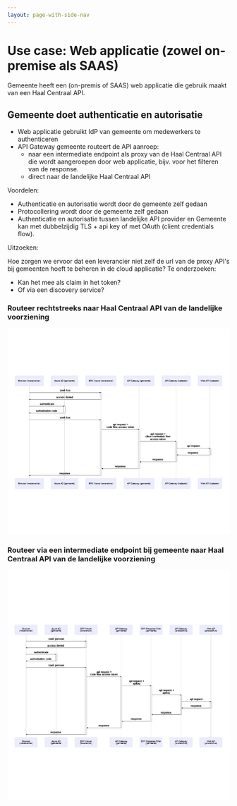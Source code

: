 ```yaml
---
layout: page-with-side-nav
---
```

# Use case: Web applicatie (zowel on-premise als SAAS)

Gemeente heeft een (on-premis of SAAS) web applicatie die gebruik maakt van een Haal Centraal API.

## Gemeente doet authenticatie en autorisatie

- Web applicatie gebruikt IdP van gemeente om medewerkers te authenticeren
- API Gateway gemeente routeert de API aanroep:
  - naar een intermediate endpoint als proxy van de Haal Centraal API die wordt aangeroepen door web applicatie, bijv. voor het filteren van de response.
  - direct naar de landelijke Haal Centraal API

Voordelen:

- Authenticatie en autorisatie wordt door de gemeente zelf gedaan
- Protocollering wordt door de gemeente zelf gedaan
- Authenticatie en autorisatie tussen landelijke API provider en Gemeente kan met dubbelzijdig TLS + api key of met OAuth (client credentials flow).

Uitzoeken:

Hoe zorgen we ervoor dat een leverancier niet zelf de url van de proxy API's bij gemeenten hoeft te beheren in de cloud applicatie? Te onderzoeken:
- Kan het mee als claim in het token? 
- Of via een discovery service?

### Routeer rechtstreeks naar Haal Centraal API van de landelijke voorziening

![Gemeente doet authenticatie en authorisatie scenario BRK](./scenario-apigateway-routeert.jpg)

### Routeer via een intermediate endpoint bij gemeente naar Haal Centraal API van de landelijke voorziening

![Gemeente doet authenticatie en authorisatie scenario BRP](./scenario-apigateway-routeert-bij-brp.jpg)
